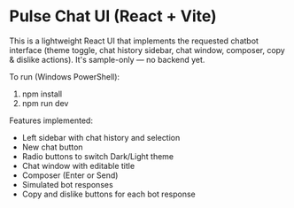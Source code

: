 # Pulse Chat UI (React + Vite)

This is a lightweight React UI that implements the requested chatbot interface (theme toggle, chat history sidebar, chat window, composer, copy & dislike actions). It's sample-only — no backend yet.

To run (Windows PowerShell):

1. npm install
2. npm run dev

Features implemented:
- Left sidebar with chat history and selection
- New chat button
- Radio buttons to switch Dark/Light theme
- Chat window with editable title
- Composer (Enter or Send)
- Simulated bot responses
- Copy and dislike buttons for each bot response
